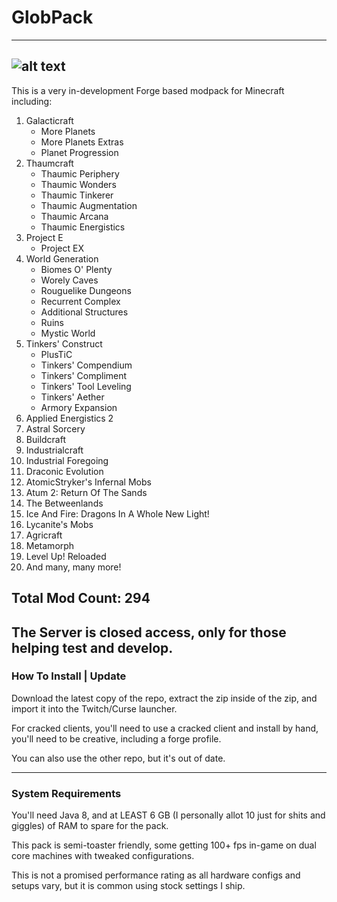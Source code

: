 # GlobPack
---
![alt text](https://cdn.servermeta.com/ghfiles/tcadmin/icons/minecraft/globpack.png "Minecraft: Globpack Edition")
---
This is a very in-development Forge based modpack for Minecraft including: 
1. Galacticraft
   * More Planets
   * More Planets Extras
   * Planet Progression
2. Thaumcraft
   * Thaumic Periphery
   * Thaumic Wonders
   * Thaumic Tinkerer
   * Thaumic Augmentation
   * Thaumic Arcana
   * Thaumic Energistics
3. Project E
   * Project EX
4. World Generation
   * Biomes O' Plenty
   * Worely Caves
   * Rouguelike Dungeons
   * Recurrent Complex
   * Additional Structures
   * Ruins
   * Mystic World
5. Tinkers' Construct
   * PlusTiC
   * Tinkers' Compendium
   * Tinkers' Compliment
   * Tinkers' Tool Leveling
   * Tinkers' Aether
   * Armory Expansion
6. Applied Energistics 2
7. Astral Sorcery
8. Buildcraft
9. Industrialcraft
10. Industrial Foregoing
11. Draconic Evolution
12. AtomicStryker's Infernal Mobs
13. Atum 2: Return Of The Sands
14. The Betweenlands
15. Ice And Fire: Dragons In A Whole New Light!
16. Lycanite's Mobs
17. Agricraft
18. Metamorph
19. Level Up! Reloaded
20. And many, many more!

Total Mod Count: 294
---
The Server is closed access, only for those helping test and develop.
---
### How To Install | Update

Download the latest copy of the repo, extract the zip inside of the zip, and import it into the Twitch/Curse launcher.

For cracked clients, you'll need to use a cracked client and install by hand, you'll need to be creative, including a forge profile.

You can also use the other repo, but it's out of date.

---
### System Requirements
You'll need Java 8, and at LEAST 6 GB (I personally allot 10 just for shits and giggles) of RAM to spare for the pack.

This pack is semi-toaster friendly, some getting 100+ fps in-game on dual core machines with tweaked configurations.

This is not a promised performance rating as all hardware configs and setups vary, but it is common using stock settings I ship.

